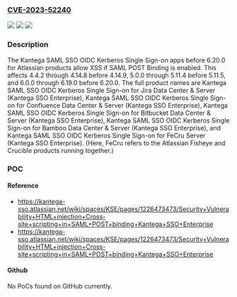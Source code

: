 ### [CVE-2023-52240](https://cve.mitre.org/cgi-bin/cvename.cgi?name=CVE-2023-52240)
![](https://img.shields.io/static/v1?label=Product&message=n%2Fa&color=blue)
![](https://img.shields.io/static/v1?label=Version&message=n%2Fa&color=blue)
![](https://img.shields.io/static/v1?label=Vulnerability&message=n%2Fa&color=brighgreen)

### Description

The Kantega SAML SSO OIDC Kerberos Single Sign-on apps before 6.20.0 for Atlassian products allow XSS if SAML POST Binding is enabled. This affects 4.4.2 through 4.14.8 before 4.14.9, 5.0.0 through 5.11.4 before 5.11.5, and 6.0.0 through 6.19.0 before 6.20.0. The full product names are Kantega SAML SSO OIDC Kerberos Single Sign-on for Jira Data Center & Server (Kantega SSO Enterprise), Kantega SAML SSO OIDC Kerberos Single Sign-on for Confluence Data Center & Server (Kantega SSO Enterprise), Kantega SAML SSO OIDC Kerberos Single Sign-on for Bitbucket Data Center & Server (Kantega SSO Enterprise), Kantega SAML SSO OIDC Kerberos Single Sign-on for Bamboo Data Center & Server (Kantega SSO Enterprise), and Kantega SAML SSO OIDC Kerberos Single Sign-on for FeCru Server (Kantega SSO Enterprise). (Here, FeCru refers to the Atlassian Fisheye and Crucible products running together.)

### POC

#### Reference
- https://kantega-sso.atlassian.net/wiki/spaces/KSE/pages/1226473473/Security+Vulnerability+HTML+injection+Cross-site+scripting+in+SAML+POST+binding+Kantega+SSO+Enterprise
- https://kantega-sso.atlassian.net/wiki/spaces/KSE/pages/1226473473/Security+Vulnerability+HTML+injection+Cross-site+scripting+in+SAML+POST+binding+Kantega+SSO+Enterprise

#### Github
No PoCs found on GitHub currently.


